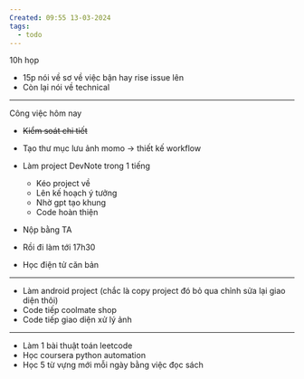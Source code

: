 ```yaml
---
Created: 09:55 13-03-2024
tags:
  - todo
---
```


10h họp 
- 15p nói về sơ về việc bận hay rise issue lên
- Còn lại nói về technical

---
Công việc hôm nay 
- ~~Kiểm soát chi tiết~~
- Tạo thư mục lưu ảnh momo -> thiết kế workflow

- Làm project DevNote trong 1 tiếng
	- Kéo project về
	- Lên kế hoạch ý tưởng
	- Nhờ gpt tạo khung
	- Code hoàn thiện

- Nộp bằng TA
- Rồi đi làm tới 17h30
- Học điện tử căn bản
---

- Làm android project (chắc là copy project đó bỏ qua chỉnh sửa lại giao diện thôi)
- Code tiếp coolmate shop
- Code tiếp giao diện xử lý ảnh
---
- Làm 1 bài thuật toán leetcode
- Học coursera python automation
- Học 5 từ vựng mới mỗi ngày bằng việc đọc sách
